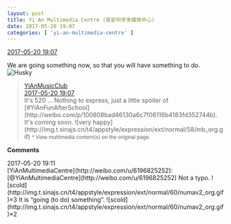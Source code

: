```yaml
---
layout: post
title: Yi An Multimedia Centre (易安中学多媒体中心)
date: 2017-05-20 19:07
categories: [ 'yi-an-multimedia-centre' ]
---
```


<div class="weibo-info">
  <a href="http://weibo.com/6196825252/F40EdpRHT">2017-05-20 19:07</a>
</div>

We are going something now, so that you will have something to do. ![Husky](http://img.t.sinajs.cn/t4/appstyle/expression/ext/normal/b6/doge_org.gif)

<!-- more -->

> <div class="weibo-post-name">
>   <a href="http://weibo.com/yianmusical">YiAnMusicClub</a>
> </div>
> <div class="weibo-info">
>   <a href="http://weibo.com/6094546964/F40DPtuR8">2017-05-20 19:07</a>
> </div>
> It's 520 … Nothing to express, just a little spoiler of [#YiAnFunAfterSchool](http://weibo.com/p/100808bad46130a6c7f06116b4183fd352744b). It's coming soon. ![very happy](http://img.t.sinajs.cn/t4/appstyle/expression/ext/normal/58/mb_org.gif)  
> <small>* View multimedia content(s) on the original page.</small>

**Comments**

<div class="weibo-info">2017-05-20 19:11</div>
[YiAnMultimediaCentre](http://weibo.com/u/6196825252): [@YiAnMultimediaCentre](http://weibo.com/u/6196825252) Not a typo. ![scold](http://img.t.sinajs.cn/t4/appstyle/expression/ext/normal/60/numav2_org.gif)×3 It is “going (to do) something”. ![scold](http://img.t.sinajs.cn/t4/appstyle/expression/ext/normal/60/numav2_org.gif)×2
